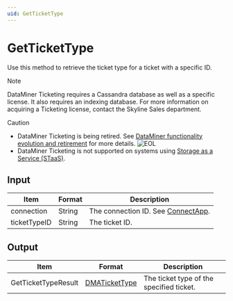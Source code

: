 ```yaml
---
uid: GetTicketType
---
```


# GetTicketType

Use this method to retrieve the ticket type for a ticket with a specific ID.

> [!NOTE]
> DataMiner Ticketing requires a Cassandra database as well as a specific license. <!-- From DataMiner 10.0.13 onwards, -->It also requires an indexing database. For more information on acquiring a Ticketing license, contact the Skyline Sales department.

> [!CAUTION]
>
> - DataMiner Ticketing is being retired. See [DataMiner functionality evolution and retirement](xref:Software_support_life_cycles) for more details. ![EOL](~/user-guide/images/EOL_Duo.png)
> - DataMiner Ticketing is not supported on systems using [Storage as a Service (STaaS)](xref:STaaS).

## Input

| Item         | Format | Description                                           |
|--------------|--------|-------------------------------------------------------|
| connection   | String | The connection ID. See [ConnectApp](xref:ConnectApp). |
| ticketTypeID | String | The ticket ID.                                        |

## Output

| Item | Format | Description |
|--|--|--|
| GetTicketTypeResult | [DMATicketType](xref:DMATicketType) | The ticket type of the specified ticket. |
